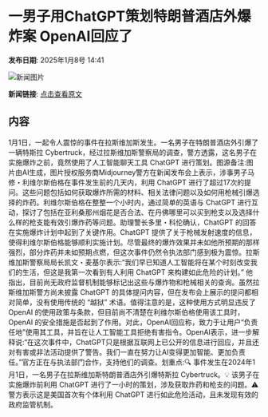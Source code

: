 # 一男子用ChatGPT策划特朗普酒店外爆炸案 OpenAI回应了

**发布日期**: 2025年1月8号 14:41

![新闻图片](https://pic.chinaz.com/picmap/202308071752590305_2.jpg)

**新闻链接**: [点击查看原文](https://www.aibase.com/zh/news/14561)

## 内容

1月1日，一起令人震惊的事件在拉斯维加斯发生。一名男子在特朗普酒店外引爆了一辆特斯拉 Cybertruck，经过拉斯维加斯警察局的调查，警方透露，这名男子在实施爆炸之前，竟然使用了人工智能聊天工具 ChatGPT 进行策划。图源备注:图片由AI生成，图片授权服务商Midjourney警方在新闻发布会上表示，涉事男子马修・利维尔斯伯格在事件发生前的几天内，利用 ChatGPT 进行了超过17次的提问。这些问题包括如何获取爆炸所需的材料、相关法律问题以及如何用枪械引爆选择的炸药。利维尔斯伯格在整整一个小时内，通过简单的英语与 ChatGPT 进行互动，探讨了包括在亚利桑那州烟花是否合法、在丹佛哪里可以买到枪支以及选择什么样的枪支能有效引爆炸药等问题。助理警长多里・科伦确认，ChatGPT 的回答在实施爆炸计划中起到了关键作用。ChatGPT 提供了关于枪械发射速度的信息，使得利维尔斯伯格能够顺利实施计划。尽管最终的爆炸效果并未如他所预期的那样强烈，部分炸药并未如预期点燃，但这次事件仍然令执法部门感到极为震惊。拉斯维加斯警察局局长凯文・麦基尔表示:“我们早已知道人工智能将在某个时刻改变我们的生活，但这是我第一次看到有人利用 ChatGPT 来构建如此危险的计划。” 他指出，目前尚无政府监督机制能够标记出这些与爆炸物和枪械相关的查询。虽然拉斯维加斯警方尚未披露 ChatGPT 的具体提问内容，但在发布会上展示的提问都相对简单，没有使用传统的 “越狱” 术语。值得注意的是，这种使用方式明显违反了 OpenAI 的使用政策与条款，但目前尚不清楚在利维尔斯伯格使用该工具时，OpenAI 的安全措施是否起到了作用。对此，OpenAI回应称，致力于让用户“负责任地”使用其工具，并旨在让人工智能工具拒绝有害指令。OpenAI表示，进一步解释说:“在这次事件中，ChatGPT只是根据互联网上已公开的信息进行回应，并且还对有害或非法活动提供了警告。我们一直在努力让AI变得更加智能、更加负责任。”官方正在与执法部门合作，支持他们的调查。划重点:🔍 事件发生在2024年1月1日，一名男子在拉斯维加斯特朗普酒店外引爆特斯拉 Cybertruck。💡 该男子在实施爆炸前利用 ChatGPT 进行了一小时的策划，涉及获取炸药和枪支的问题。⚠️ 警方表示这是美国首次有个体利用 ChatGPT 进行如此危险活动，且未发现有效的政府监管机制。
